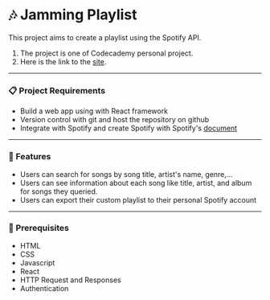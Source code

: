 # 🎶 Jamming Playlist

This project aims to create a playlist using the Spotify API. 

1. The project is one of Codecademy personal project.
2. Here is the link to the [site](https://hanhz2707jammingproject.surge.sh/).

---

### 📋 Project Requirements
- Build a web app using with React framework
- Version control with git and host the repository on github
- Integrate with Spotify and create Spotify with Spotify's [document](https://developer.spotify.com/dashboard/5b52ef79721249de987db81eb1e1b5aa)

---

### 📝 Features
- Users can search for songs by song title, artist's name, genre,...
- Users can see information about each song like title, artist, and album for songs they queried.
- Users can export their custom playlist to their personal Spotify account

---
### 🔧 Prerequisites
- HTML
- CSS
- Javascript
- React
- HTTP Request and Responses
- Authentication









